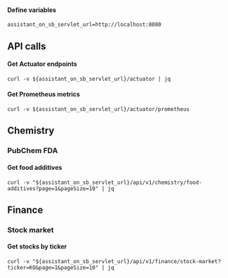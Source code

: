 #### Define variables
```shell
assistant_on_sb_servlet_url=http://localhost:8080
```
## API calls
#### Get Actuator endpoints
```shell
curl -v ${assistant_on_sb_servlet_url}/actuator | jq
```
#### Get Prometheus metrics
```shell
curl -v ${assistant_on_sb_servlet_url}/actuator/prometheus
```
## Chemistry
### PubChem FDA
#### Get food additives
```shell
curl -v "${assistant_on_sb_servlet_url}/api/v1/chemistry/food-additives?page=1&pageSize=10" | jq
```
## Finance
### Stock market
#### Get stocks by ticker
```shell
curl -v "${assistant_on_sb_servlet_url}/api/v1/finance/stock-market?ticker=KO&page=1&pageSize=10" | jq
```
